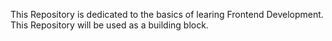 This Repository is dedicated to the basics of learing Frontend Development.
This Repository will be used as a building block.